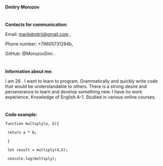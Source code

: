#
**Dmitry Morozov**
#
**Contacts for communication:**

Email: marikdmitrii@gmail.com ,

Phone number: +79605731294b,

GitHub: @MorozovDmi .

#
**Information about me:**

I am 26 . I want to learn to program. Grammatically and quickly write code that would be understandable to others. There is a strong desire and perseverance to learn and develop something new.
I have no work experience. Knowledge of English A-1. Studied in various online courses.
#

**Code example:**
```
function multiply(a, b){

 return a * b;
 
 }

 let result = multiply(4,5);

 concole.log(multiply);
 ```
 #
